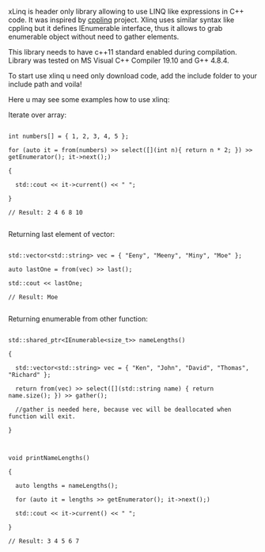 xLinq is header only library allowing to use LINQ like expressions in C++ code. It was inspired by [cpplinq](https://github.com/mrange/cpplinq) project. Xlinq uses similar syntax like cpplinq but it defines IEnumerable interface, thus it allows to grab enumerable object without need to gather elements.

This library needs to have c++11 standard enabled during compilation. Library was tested on MS Visual C++ Compiler 19.10 and G++ 4.8.4.

To start use xlinq u need only download code, add the include folder to your include path and voila!

Here u may see some examples how to use xlinq:

Iterate over array:
<p><code>
int numbers[] = { 1, 2, 3, 4, 5 };<br/>
for (auto it = from(numbers) &gt;&gt; select([](int n){ return n * 2; }) &gt;&gt; getEnumerator(); it-&gt;next();)<br/>
{<br/>
&nbsp; std::cout &lt;&lt; it-&gt;current() &lt;&lt; " ";<br/>
}<br/>
// Result: 2 4 6 8 10 <br/>
</code></p>

Returning last element of vector:

<p><code>
std::vector&lt;std::string&gt; vec = { "Eeny", "Meeny", "Miny", "Moe" };<br/>
auto lastOne = from(vec) &gt;&gt; last();<br/>
std::cout &lt;&lt; lastOne;<br/>
// Result: Moe <br/>
</code></p>

Returning enumerable from other function:
<p><code>
std::shared_ptr&lt;IEnumerable&lt;size_t&gt;&gt; nameLengths()<br/>
{<br/>
&nbsp; std::vector&lt;std::string&gt; vec = { "Ken", "John", "David", "Thomas", "Richard" };<br/>
&nbsp; return from(vec) &gt;&gt; select([](std::string name) { return name.size(); }) &gt;&gt; gather();<br/>
&nbsp; //gather is needed here, because vec will be deallocated when function will exit. <br/>
}<br/>
<br/>
void printNameLengths()<br/>
{<br/>
&nbsp; auto lengths = nameLengths();<br/>
&nbsp; for (auto it = lengths &gt;&gt; getEnumerator(); it-&gt;next();)<br/>
&nbsp; std::cout &lt;&lt; it-&gt;current() &lt;&lt; " ";<br/>
}<br/>
// Result: 3 4 5 6 7 <br/>
</code></p>